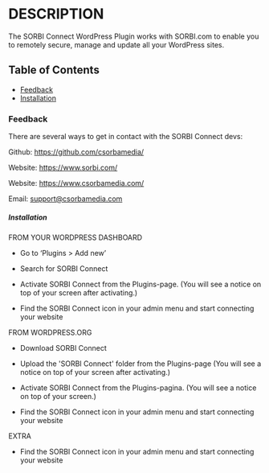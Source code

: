 # DESCRIPTION

The SORBI Connect WordPress Plugin works with SORBI.com to enable you to remotely secure, manage and update all your WordPress sites.

## Table of Contents

- [Feedback](#feedback)
- [Installation](#installation)

### Feedback

There are several ways to get in contact with the SORBI Connect devs:

Github: <https://github.com/csorbamedia/>

Website: <https://www.sorbi.com/>

Website: <https://www.csorbamedia.com/>

Email: support@csorbamedia.com

##### Installation

FROM YOUR WORDPRESS DASHBOARD

 * Go to ‘Plugins > Add new’

 * Search for SORBI Connect

 * Activate SORBI Connect from the Plugins-page. (You will see a notice on top of your screen after activating.)
 
 * Find the SORBI Connect icon in your admin menu and start connecting your website

FROM WORDPRESS.ORG

 * Download SORBI Connect

 * Upload the 'SORBI Connect' folder from the Plugins-page (You will see a notice on top of your screen after activating.)

 * Activate SORBI Connect from the Plugins-pagina. (You will see a notice on top of your screen.)
 
 * Find the SORBI Connect icon in your admin menu and start connecting your website

EXTRA

 * Find the SORBI Connect icon in your admin menu and start connecting your website
